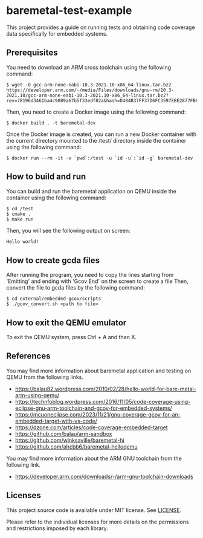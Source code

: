 # baremetal-test-example

This project provides a guide on running tests and obtaining code coverage data specifically for embedded systems.

## Prerequisites

You need to download an ARM cross toolchain using the following command:

    $ wget -O gcc-arm-none-eabi-10.3-2021.10-x86_64-linux.tar.bz2 https://developer.arm.com/-/media/Files/downloads/gnu-rm/10.3-2021.10/gcc-arm-none-eabi-10.3-2021.10-x86_64-linux.tar.bz2?rev=78196d3461ba4c9089a67b5f33edf82a&hash=D484B37FF37D6FC3597EBE2877FB666A41D5253B

Then, you need to create a Docker image using the following command:

    $ docker build . -t baremetal-dev

Once the Docker image is created, you can run a new Docker container with the current directory mounted to the /test/ directory inside the container using the following command:

    $ docker run --rm -it -v `pwd`:/test -u `id -u`:`id -g` baremetal-dev

## How to build and run

You can build and run the baremetal application on QEMU inside the container using the following command:

    $ cd /test
    $ cmake .
    $ make run

Then, you will see the following output on screen:

```bash
Hello world!
```

## How to create gcda files

After running the program, you need to copy the lines starting from 'Emitting' and ending with 'Gcov End' on the screen to create a file
Then, convert the file to gcda files by the following command:

    $ cd external/embedded-gcov/scripts
    $ ./gcov_convert.sh <path to file>

## How to exit the QEMU emulator

To exit the QEMU system, press Ctrl + A and then X.

## References

You may find more information about baremetal application and testing on QEMU from the following links.

- https://balau82.wordpress.com/2010/02/28/hello-world-for-bare-metal-arm-using-qemu/
- https://technfoblog.wordpress.com/2016/11/05/code-coverage-using-eclipse-gnu-arm-toolchain-and-gcov-for-embedded-systems/
- https://mcuoneclipse.com/2023/11/21/gnu-coverage-gcov-for-an-embedded-target-with-vs-code/
- https://dzone.com/articles/code-coverage-embedded-target
- https://github.com/balau/arm-sandbox
- https://github.com/winksaville/baremetal-hi
- https://github.com/ahcbb6/baremetal-helloqemu

You may find more information about the ARM GNU toolchain from the following link.

- https://developer.arm.com/downloads/-/arm-gnu-toolchain-downloads

## Licenses

This project source code is available under MIT license. See [LICENSE](LICENSE).

Please refer to the individual licenses for more details on the permissions and restrictions imposed by each library.